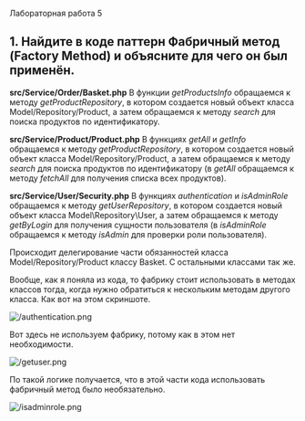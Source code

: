 Лабораторная работа 5

## 1. Найдите в коде паттерн Фабричный метод (Factory Method) и объясните для чего он был применён.

**src/Service/Order/Basket.php**
В функции *getProductsInfo* обращаемся к методу *getProductRepository*, в котором создается новый объект класса Model/Repository/Product, а затем обращаемся к методу *search* для поиска продуктов по идентификатору.

**src/Service/Product/Product.php**
В функциях *getAll* и *getInfo* обращаемся к методу *getProductRepository*, в котором создается новый объект класса Model/Repository/Product, а затем обращаемся к методу *search* для поиска продуктов по идентификатору (в *getAll* обращаемся к методу *fetchAll* для получения списка всех продуктов).

**src/Service/User/Security.php**
В функциях *authentication* и *isAdminRole* обращаемся к методу *getUserRepository*, в котором создается новый объект класса Model\Repository\User, а затем обращаемся к методу *getByLogin* для получения сущности пользователя (в *isAdminRole* обращаемся к методу *isAdmin* для проверки роли пользователя).

Происходит делегирование части обязанностей класса Model/Repository/Product классу Basket. С остальными классами так же.

Вообще, как я поняла из кода, то фабрику стоит использовать в методах классов тогда, когда нужно обратиться к нескольким методам другого класса. Как вот на этом скриншоте.

![/authentication.png](authentication)

Вот здесь не используем фабрику, потому как в этом нет необходимости.

![/getuser.png](getuser)

По такой логике получается, что в этой части кода использовать фабричный метод было необязательно.

![/isadminrole.png](isadminrole)

